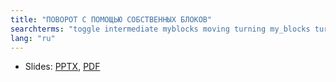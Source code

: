 ```yaml
---
title: "ПОВОРОТ С ПОМОЩЬЮ СОБСТВЕННЫХ БЛОКОВ"
searchterms: "toggle intermediate myblocks moving turning my_blocks turn_degrees turning_with rotation_sensor turning_with_my_blocks"
lang: "ru"
---
```

 <ul>
 <li class="ng-binding">Slides:
 <a href="ProgrammingLessons/intermediate/TurnDegrees.pptx">PPTX</a>,
 <a href="ProgrammingLessons/intermediate/TurnDegrees.pdf">PDF</a>
 </li>
 </ul>
